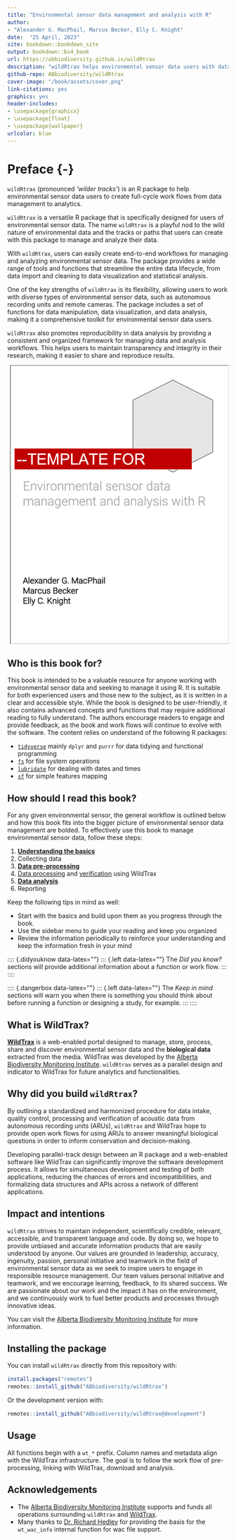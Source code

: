 ```yaml
---
title: "Environmental sensor data management and analysis with R"
author: 
- "Alexander G. MacPhail, Marcus Becker, Elly C. Knight"
date:  "25 April, 2023"
site: bookdown::bookdown_site
output: bookdown::bs4_book
url: https://abbiodiversity.github.io/wildRtrax
description: "wildRtrax helps environmental sensor data users with data management and analytics"
github-repo: ABbiodiversity/wildRtrax
cover-image: "/book/assets/cover.png"
link-citations: yes
graphics: yes
header-includes:
- \usepackage{graphicx}
- \usepackage{float}
- \usepackage{wallpaper}
urlcolor: blue
---
```




# Preface {-}

`wildRtrax` (pronounced *‘wilder tracks’*) is an R package to help environmental sensor data users to create full-cycle work flows from data management to analytics.

`wildRtrax` is a versatile R package that is specifically designed for users of environmental sensor data. The name `wildRtrax` is a playful nod to the wild nature of environmental data and the tracks or paths that users can create with this package to manage and analyze their data.

With `wildRtrax`, users can easily create end-to-end workflows for managing and analyzing environmental sensor data. The package provides a wide range of tools and functions that streamline the entire data lifecycle, from data import and cleaning to data visualization and statistical analysis.

One of the key strengths of `wildRtrax` is its flexibility, allowing users to work with diverse types of environmental sensor data, such as autonomous recording units and remote cameras. The package includes a set of functions for data manipulation, data visualization, and data analysis, making it a comprehensive toolkit for environmental sensor data users.

`wildRtrax` also promotes reproducibility in data analysis by providing a consistent and organized framework for managing data and analysis workflows. This helps users to maintain transparency and integrity in their research, making it easier to share and reproduce results.

![](assets/cover.png)

## Who is this book for?

This book is intended to be a valuable resource for anyone working with environmental sensor data and seeking to manage it using R. It is suitable for both experienced users and those new to the subject, as it is written in a clear and accessible style. While the book is designed to be user-friendly, it also contains advanced concepts and functions that may require additional reading to fully understand. The authors encourage readers to engage and provide feedback, as the book and work flows will continue to evolve with the software. The content relies on understand of the following R packages:

* [`tidyverse`](https://www.tidyverse.org/) mainly `dplyr` and `purrr` for data tidying and functional programming
* [`fs`](https://www.tidyverse.org/blog/2018/01/fs-1.0.0/) for file system operations
* [`lubridate`](https://lubridate.tidyverse.org/) for dealing with dates and times
* [`sf`](https://r-spatial.github.io/sf/) for simple features mapping

## How should I read this book?

For any given environmental sensor, the general workflow is outlined below and how this book fits into the bigger picture of environmental sensor data management are bolded. To effectively use this book to manage environmental sensor data, follow these steps:

1. [**Understanding the basics**](#acoustic-data-management-basics)
2. Collecting data
3. [**Data pre-processing**](#acoustic-data-pre-processing)
4. [Data processing](https://www.wildtrax.ca/home/resources/guide/acoustic-data/acoustic-tagging-methods.html) and [verification](https://www.wildtrax.ca/home/resources/guide/acoustic-data/species-verification.html) using WildTrax
5. [**Data analysis**](#acoustic-data-analysis)
6. Reporting

Keep the following tips in mind as well:

* Start with the basics and build upon them as you progress through the book.
* Use the sidebar menu to guide your reading and keep you organized
* Review the information periodically to reinforce your understanding and keep the information fresh in your mind

:::: {.didyouknow data-latex=""}
::: {.left data-latex=""}
The *Did you know?* sections will provide additional information about a function or work flow.
:::
::::

:::: {.dangerbox data-latex=""}
::: {.left data-latex=""}
The *Keep in mind* sections will warn you when there is something you should think about before running a function or designing a study, for example.
:::
::::

## What is **WildTrax**?

[**WildTrax**](https://www.wildtrax.ca) is a web-enabled portal designed to manage, store, process, share and discover environmental sensor data and the  **biological data** extracted from the media. WildTrax was developed by the [Alberta Biodiversity Monitoring Institute](https://abmi.ca). `wildRtrax` serves as a parallel design and indicator to WildTrax for future analytics and functionalities.

## Why did you build `wildRtrax`?

By outlining a standardized and harmonized procedure for data intake, quality control, processing and verification of acoustic data from autonomous recording units (ARUs), `wildRtrax` and WildTrax hope to provide open work flows for using ARUs to answer meaningful biological questions in order to inform conservation and decision-making.

Developing parallel-track design between an R package and a web-enabled software like WildTrax can significantly improve the software development process. It allows for simultaneous development and testing of both applications, reducing the chances of errors and incompatibilities, and formalizing data structures and APIs across a network of different applications.

## Impact and intentions

`wildRtrax` strives to maintain independent, scientifically credible, relevant, accessible, and transparent language and code. By doing so, we hope to provide unbiased and accurate information products that are easily understood by anyone. Our values are grounded in leadership, accuracy, ingenuity, passion, personal initiative and teamwork in the field of environmental sensor data as we seek to inspire users to engage in responsible resource management. Our team values personal initiative and teamwork, and we encourage learning, feedback, to its shared success. We are passionate about our work and the impact it has on the environment, and we continuously work to fuel better products and processes through innovative ideas.

You can visit the [Alberta Biodiversity Monitoring Institute](https://abmi.ca/home/about-us/our-vision-mission.html) for more information.

## Installing the package

You can install `wildRtrax` directly from this repository with:

```r
install.packages("remotes")
remotes::install_github("ABbiodiversity/wildRtrax")
```

Or the development version with:

```r
remotes::install_github("ABbiodiversity/wildRtrax@development")
```

## Usage

All functions begin with a `wt_*` prefix. Column names and metadata align with the WildTrax infrastructure. The goal is to follow the work flow of pre-processing, linking with WildTrax, download and analysis.

## Acknowledgements

* The [Alberta Biodiversity Monitoring Institute](https://abmi.ca) supports and funds all operations surrounding `wildRtrax` and [WildTrax](https://www.wildtrax.ca).
* Many thanks to [Dr. Richard Hedley](https://richardwhedley.wordpress.com/) for providing the basis for the `wt_wac_info` internal function for wac file support.

